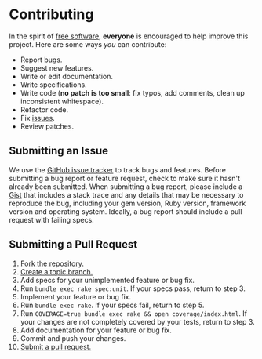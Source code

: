# Contributing

In the spirit of [free software][free-sw], **everyone** is encouraged to help
improve this project. Here are some ways *you* can contribute:

[free-sw]: http://www.fsf.org/licensing/essays/free-sw.html

* Report bugs.
* Suggest new features.
* Write or edit documentation.
* Write specifications.
* Write code (**no patch is too small**: fix typos, add comments, clean up
  inconsistent whitespace).
* Refactor code.
* Fix [issues][].
* Review patches.

[issues]: https://github.com/chubchenko/mailgun-tracking/issues

## Submitting an Issue

We use the [GitHub issue tracker][issues] to track bugs and features. Before
submitting a bug report or feature request, check to make sure it hasn't
already been submitted. When submitting a bug report, please include a [Gist][]
that includes a stack trace and any details that may be necessary to reproduce
the bug, including your gem version, Ruby version, framework version and operating system.
Ideally, a bug report should include a pull request with failing specs.

[gist]: https://gist.github.com/

## Submitting a Pull Request

1. [Fork the repository.][fork]
1. [Create a topic branch.][branch]
1. Add specs for your unimplemented feature or bug fix.
1. Run `bundle exec rake spec:unit`. If your specs pass, return to step 3.
1. Implement your feature or bug fix.
1. Run `bundle exec rake`. If your specs fail, return to step 5.
1. Run `COVERAGE=true bundle exec rake && open coverage/index.html`. If your changes are not completely covered
   by your tests, return to step 3.
1. Add documentation for your feature or bug fix.
1. Commit and push your changes.
1. [Submit a pull request.][pr]

[fork]: http://help.github.com/fork-a-repo/
[branch]: http://learn.github.com/p/branching.html
[pr]: http://help.github.com/send-pull-requests/
